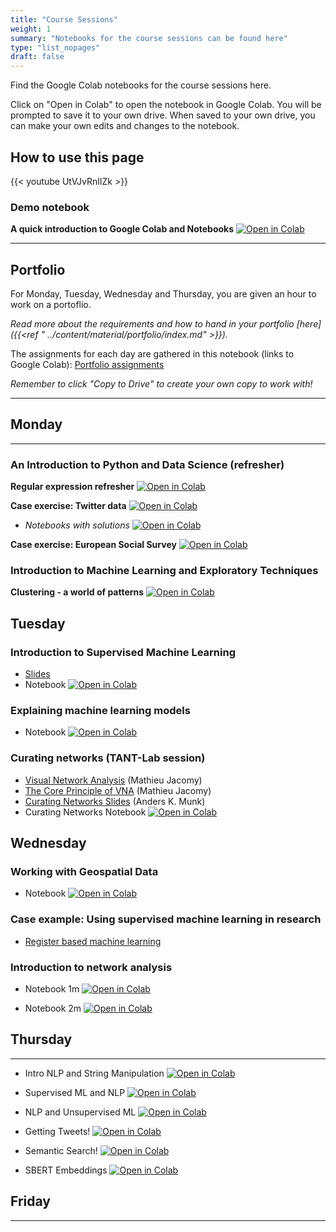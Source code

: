```yaml
---
title: "Course Sessions"
weight: 1
summary: "Notebooks for the course sessions can be found here"
type: "list_nopages"
draft: false
---
```


Find the Google Colab notebooks for the course sessions here.

Click on "Open in Colab" to open the notebook in Google Colab. You will be prompted to save it to your own drive. When saved to your own drive, you can make your own edits and changes to the notebook.

## How to use this page
{{< youtube UtVJvRnIlZk >}}

### Demo notebook

**A quick introduction to Google Colab and Notebooks** [![Open in Colab](https://colab.research.google.com/assets/colab-badge.svg)](https://colab.research.google.com/github/CALDISS-AAU/sdsphd20/blob/master/notebooks/check-ins/sdsphd20_colab-demo.ipynb#&offline=true&sandboxMode=true)

---
## Portfolio

For Monday, Tuesday, Wednesday and Thursday, you are given an hour to work on a portoflio.

*Read more about the requirements and how to hand in your portfolio [here]({{<ref " ../content/material/portfolio/index.md" >}}).*

The assignments for each day are gathered in this notebook (links to Google Colab): [Portfolio assignments](https://colab.research.google.com/github/CALDISS-AAU/sdsphd21/blob/master/notebooks/portfolio/sdsphd21_portfolio-assignments.ipynb#&offline=true&sandboxMode=true)


*Remember to click "Copy to Drive" to create your own copy to work with!*

---


## Monday

---
### An Introduction to Python and Data Science (refresher)

**Regular expression refresher** [![Open in Colab](https://colab.research.google.com/assets/colab-badge.svg)](https://colab.research.google.com/github/CALDISS-AAU/sdsphd21/blob/master/notebooks/regex.ipynb#&offline=true&sandboxMode=true)

**Case exercise: Twitter data** [![Open in Colab](https://colab.research.google.com/assets/colab-badge.svg)](https://colab.research.google.com/github/CALDISS-AAU/sdsphd21/blob/master/notebooks/twitter_exc.ipynb#&offline=true&sandboxMode=true)

  - *Notebooks with solutions* [![Open in Colab](https://colab.research.google.com/assets/colab-badge.svg)](https://colab.research.google.com/github/CALDISS-AAU/sdsphd21/blob/master/notebooks/twitter_data.ipynb#&offline=true&sandboxMode=true) 

**Case exercise: European Social Survey** [![Open in Colab](https://colab.research.google.com/assets/colab-badge.svg)](https://colab.research.google.com/github/CALDISS-AAU/sdsphd21/blob/master/notebooks/ess.ipynb#&offline=true&sandboxMode=true)

### Introduction to Machine Learning and Exploratory Techniques

**Clustering - a world of patterns** [![Open in Colab](https://colab.research.google.com/assets/colab-badge.svg)](https://colab.research.google.com/github/CALDISS-AAU/sdsphd21/blob/master/notebooks/clustering2021.ipynb#&offline=true&sandboxMode=true)


## Tuesday

### Introduction to Supervised Machine Learning 

* [Slides](https://caldiss-aau.github.io/sdsphd21/slides/SML_introduction_theory.html)
* Notebook [![Open in Colab](https://colab.research.google.com/assets/colab-badge.svg)](https://colab.research.google.com/github/CALDISS-AAU/sdsphd21/blob/master/notebooks/sdsphd2021_SML_application_py.ipynb#&offline=true&sandboxMode=true)

### Explaining machine learning models 

* Notebook [![Open in Colab](https://colab.research.google.com/assets/colab-badge.svg)](https://colab.research.google.com/github/CALDISS-AAU/sdsphd21/blob/master/notebooks/sdsphd2021_Explainable_ML.ipynb#&offline=true&sandboxMode=true)

### Curating networks (TANT-Lab session)

* [Visual Network Analysis](https://raw.githubusercontent.com/CALDISS-AAU/sdsphd21/master/slides/MJ_Overview%20of%20VNA.pdf) (Mathieu Jacomy)
* [The Core Principle of VNA](https://raw.githubusercontent.com/CALDISS-AAU/sdsphd21/master/slides/MJ_The%20core%20principle%20of%20VNA.pdf) (Mathieu Jacomy)
* [Curating Networks Slides](https://docs.google.com/presentation/d/1McJbva4fpjZj_9hNcHnD4vR7QUpWVOurwDQzUoqN7ms/edit#slide=id.g8ed6107cda_0_174) (Anders K. Munk)
* Curating Networks Notebook [![Open in Colab](https://colab.research.google.com/assets/colab-badge.svg)](https://colab.research.google.com/github/CALDISS-AAU/sdsphd21/blob/master/notebooks/CuratingNetworks.ipynb#&offline=true&sandboxMode=true)

## Wednesday

### Working with Geospatial Data

* Notebook [![Open in Colab](https://colab.research.google.com/assets/colab-badge.svg)](https://colab.research.google.com/github/CALDISS-AAU/sdsphd21/blob/master/notebooks/spatial_stuff.ipynb#&offline=true&sandboxMode=true)

### Case example: Using supervised machine learning in research

* [Register based machine learning](https://raw.githubusercontent.com/CALDISS-AAU/sdsphd21/master/slides/RLL_register-based-machine-learning.pdf)

### Introduction to network analysis

* Notebook 1m [![Open in Colab](https://colab.research.google.com/assets/colab-badge.svg)](https://colab.research.google.com/github/CALDISS-AAU/sdsphd21/blob/master/notebooks/sdsphd2021_intro_networks.ipynb#&offline=true&sandboxMode=true)

* Notebook 2m [![Open in Colab](https://colab.research.google.com/assets/colab-badge.svg)](https://colab.research.google.com/github/CALDISS-AAU/sdsphd21/blob/master/notebooks/sdsphd2021_intro_networks_2m.ipynb#&offline=true&sandboxMode=true)

## Thursday
---
* Intro NLP and String Manipulation [![Open in Colab](https://colab.research.google.com/assets/colab-badge.svg)](https://colab.research.google.com/github/CALDISS-AAU/sdsphd21/blob/master/notebooks/Intro_NLP_CALDISSPHD21.ipynb)

* Supervised ML and NLP [![Open in Colab](https://colab.research.google.com/assets/colab-badge.svg)](https://colab.research.google.com/github/CALDISS-AAU/sdsphd21/blob/master/notebooks/Intro_to_nlp_and_supervised_tasks.ipynb)


* NLP and Unsupervised ML [![Open in Colab](https://colab.research.google.com/assets/colab-badge.svg)](https://colab.research.google.com/github/CALDISS-AAU/sdsphd21/blob/master/notebooks/Unsupervised_ML_and_NLP_caldissNLP.ipynb)

* Getting Tweets! [![Open in Colab](https://colab.research.google.com/assets/colab-badge.svg)](https://colab.research.google.com/github/CALDISS-AAU/sdsphd21/blob/master/notebooks/Twint_Demo_2021.ipynb
)

* Semantic Search! [![Open in Colab](https://colab.research.google.com/assets/colab-badge.svg)](https://colab.research.google.com/github/CALDISS-AAU/sdsphd21/blob/master/notebooks/NLP_Semantic_search_caldissphd.ipynb
)

* SBERT Embeddings [![Open in Colab](https://colab.research.google.com/assets/colab-badge.svg)](https://colab.research.google.com/github/CALDISS-AAU/sdsphd21/blob/master/notebooks/NLP_SBERT_caldiss_phd.ipynb
)



## Friday
---

